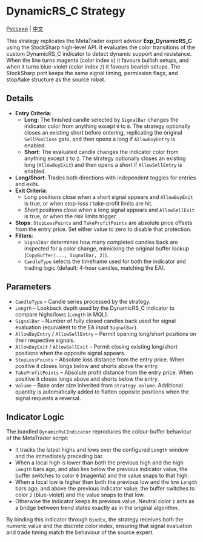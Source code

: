 # DynamicRS_C Strategy
[Русский](README_ru.md) | [中文](README_cn.md)

This strategy replicates the MetaTrader expert advisor **Exp_DynamicRS_C** using the StockSharp high-level API. It evaluates the color transitions of the custom DynamicRS_C indicator to detect dynamic support and resistance. When the line turns magenta (color index `0`) it favours bullish setups, and when it turns blue-violet (color index `2`) it favours bearish setups. The StockSharp port keeps the same signal timing, permission flags, and stop/take structure as the source robot.

## Details

- **Entry Criteria**:
  - **Long**: The finished candle selected by `SignalBar` changes the indicator color from anything except `0` to `0`. The strategy optionally closes an existing short before entering, replicating the original `SellPosClose` gate, and then opens a long if `AllowBuyEntry` is enabled.
  - **Short**: The evaluated candle changes the indicator color from anything except `2` to `2`. The strategy optionally closes an existing long (`AllowBuyExit`) and then opens a short if `AllowSellEntry` is enabled.
- **Long/Short**: Trades both directions with independent toggles for entries and exits.
- **Exit Criteria**:
  - Long positions close when a short signal appears and `AllowBuyExit` is true, or when stop-loss / take-profit limits are hit.
  - Short positions close when a long signal appears and `AllowSellExit` is true, or when the risk limits trigger.
- **Stops**: `StopLossPoints` and `TakeProfitPoints` are absolute price offsets from the entry price. Set either value to zero to disable that protection.
- **Filters**:
  - `SignalBar` determines how many completed candles back are inspected for a color change, mimicking the original buffer lookup (`CopyBuffer(..., SignalBar, 2)`).
  - `CandleType` selects the timeframe used for both the indicator and trading logic (default: 4-hour candles, matching the EA).

## Parameters

- `CandleType` – Candle series processed by the strategy.
- `Length` – Lookback depth used by the DynamicRS_C indicator to compare highs/lows (`Length` in MQL).
- `SignalBar` – Number of fully closed candles back used for signal evaluation (equivalent to the EA input `SignalBar`).
- `AllowBuyEntry` / `AllowSellEntry` – Permit opening long/short positions on their respective signals.
- `AllowBuyExit` / `AllowSellExit` – Permit closing existing long/short positions when the opposite signal appears.
- `StopLossPoints` – Absolute loss distance from the entry price. When positive it closes longs below and shorts above the entry.
- `TakeProfitPoints` – Absolute profit distance from the entry price. When positive it closes longs above and shorts below the entry.
- `Volume` – Base order size inherited from `Strategy.Volume`. Additional quantity is automatically added to flatten opposite positions when the signal requests a reversal.

## Indicator Logic

The bundled `DynamicRsCIndicator` reproduces the colour-buffer behaviour of the MetaTrader script:

- It tracks the latest highs and lows over the configured `Length` window and the immediately preceding bar.
- When a local high is lower than both the previous high and the high `Length` bars ago, and also lies below the previous indicator value, the buffer switches to color `0` (magenta) and the value snaps to that high.
- When a local low is higher than both the previous low and the low `Length` bars ago, and above the previous indicator value, the buffer switches to color `2` (blue-violet) and the value snaps to that low.
- Otherwise the indicator keeps its previous value. Neutral color `1` acts as a bridge between trend states exactly as in the original algorithm.

By binding this indicator through `BindEx`, the strategy receives both the numeric value and the discrete color index, ensuring that signal evaluation and trade timing match the behaviour of the source expert.

